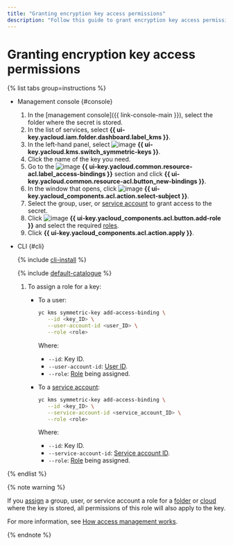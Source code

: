 ```yaml
---
title: "Granting encryption key access permissions"
description: "Follow this guide to grant encryption key access permissions."
---
```


# Granting encryption key access permissions

{% list tabs group=instructions %}

- Management console {#console}

   1. In the [management console]({{ link-console-main }}), select the folder where the secret is stored.
   1. In the list of services, select **{{ ui-key.yacloud.iam.folder.dashboard.label_kms }}**.
   1. In the left-hand panel, select ![image](../../_assets/console-icons/key.svg) **{{ ui-key.yacloud.kms.switch_symmetric-keys }}**.
   1. Click the name of the key you need.
   1. Go to the ![image](../../_assets/console-icons/persons.svg) **{{ ui-key.yacloud.common.resource-acl.label_access-bindings }}** section and click **{{ ui-key.yacloud.common.resource-acl.button_new-bindings }}**.
   1. In the window that opens, click ![image](../../_assets/console-icons/plus.svg) **{{ ui-key.yacloud_components.acl.action.select-subject }}**.
   1. Select the group, user, or [service account](../../iam/concepts/users/service-accounts.md) to grant access to the secret.
   1. Click ![image](../../_assets/console-icons/plus.svg) **{{ ui-key.yacloud_components.acl.button.add-role }}** and select the required [roles](../security/index.md#roles-list).
   1. Click **{{ ui-key.yacloud_components.acl.action.apply }}**.

- CLI {#cli}

   {% include [cli-install](../../_includes/cli-install.md) %}

   {% include [default-catalogue](../../_includes/default-catalogue.md) %}

   1. To assign a role for a key:

      * To a user:

         ```bash
         yc kms symmetric-key add-access-binding \
            --id <key_ID> \
            --user-account-id <user_ID> \
            --role <role>
         ```

         Where:
         * `--id`: Key ID.
         * `--user-account-id`: [User ID](../../iam/operations/users/get.md).
         * `--role`: [Role](../security/index.md#roles-list) being assigned.

      * To a [service account](../../iam/concepts/users/service-accounts.md):

         ```bash
         yc kms symmetric-key add-access-binding \
            --id <key_ID> \
            --service-account-id <service_account_ID> \
            --role <role>
         ```

         Where:
         * `--id`: Key ID.
         * `--service-account-id`: [Service account ID](../../iam/operations/sa/get-id.md).
         * `--role`: [Role](../security/index.md#roles-list) being assigned.

{% endlist %}

{% note warning %}

If you [assign](../../iam/operations/roles/grant.md) a group, user, or service account a role for a [folder](../../resource-manager/concepts/resources-hierarchy.md#folder) or [cloud](../../resource-manager/concepts/resources-hierarchy.md#cloud) where the key is stored, all permissions of this role will also apply to the key.

For more information, see [How access management works](../../iam/concepts/access-control/#inheritance).

{% endnote %}

